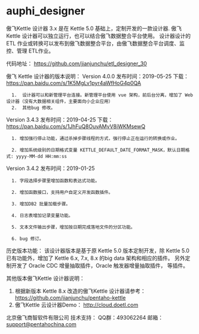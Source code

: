 # auphi_designer

傲飞Kettle 设计器 3.x 是在 Kettle 5.0 基础上，定制开发的一款设计器.
傲飞 Kettle 设计器可以独立运行，也可以结合傲飞数据整合平台使用。
设计器设计的 ETL 作业或转换可以发布到傲飞数据整合平台，由傲飞数据整合平台调度、监控、管理 ETL作业。

代码地址：
https://github.com/jianjunchu/etl_designer_30


傲飞 Kettle 设计器的版本说明：
   Version 4.0.0   发布时间：2019-05-25  下载： https://pan.baidu.com/s/1K5MgLv1pyr4aWfHoG4p0QA

      1.  设计器可以和新管理平台连接。新管理平台使用 vue 架构，前后台分离，增加了 Web 设计器（没有大数据相关组件，主要面向小企业应用）
      2.  其他bug 修改。

   Version 3.4.3   发布时间：2019-04-25  下载： https://pan.baidu.com/s/1JhFuQ8OuvAMvV8iWKMsewQ
   
      1. 增加强行停止功能，通过杀掉步骤线程的方式，强行停止正在运行的转换或作业。
   
      2. 增加系统级别的日期格式变量 KETTLE_DEFAULT_DATE_FORMAT_MASK，默认日期格式: yyyy-MM-dd HH:mm:ss
      
   Version 3.4.2  发布时间：2019-01-25
   
      1. 字段选择步骤里增加函数和表达式功能。
   
      2. 增加函数接口，支持用户自定义开发函数插件。
      
      3. 增加DB2 批量加载步骤。
      
      4. 日志表增加记录变量功能。
      
      5. 文本文件输出步骤，增加按日期完成落地文件的分区功能。
      
      6. bug 修订。
      
   历史版本功能：
      该设计器版本是基于原 Kettle 5.0 版本定制开发，除 Kettle 5.0 已有功能外，增加了 Kettle 6.x, 7.x, 8.x 的big data 架构和相应的插件。
   另外定制开发了 Oracle CDC 增量抽取插件，Oracle 触发器增量抽取插件， 等插件。 
      
   
其他版本傲飞Kettle 设计器说明：
1. 根据新版本 Kettle 8.x 改造的傲飞Kettle 设计器请参考：https://github.com/jianjunchu/pentaho-kettle
2. 傲飞Kettle 云设计器Demo： http://cloud.doetl.com


北京傲飞商智软件有限公司
技术支持： 
      QQ群：493062264
      邮箱：support@pentahochina.com
   
   
